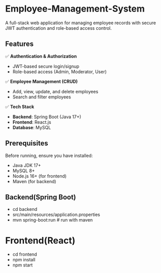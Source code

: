 # Employee-Management-System
A full-stack web application for managing employee records with secure JWT authentication and role-based access control.

## Features

✅ **Authentication & Authorization**  
- JWT-based secure login/signup  
- Role-based access (Admin, Moderator, User)  

✅ **Employee Management (CRUD)**  
- Add, view, update, and delete employees  
- Search and filter employees  

✅ **Tech Stack**  
- **Backend**: Spring Boot (Java 17+)  
- **Frontend**: React.js  
- **Database**: MySQL  

## Prerequisites

Before running, ensure you have installed:
- Java JDK 17+  
- MySQL 8+  
- Node.js 16+ (for frontend)  
- Maven (for backend)  

## Backend(Spring Boot)
- cd backend
- src/main/resources/application.properties
- mvn spring-boot:run # run with maven

# Frontend(React)
- cd frontend
- npm install
- npm start



